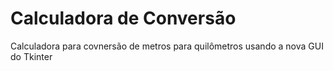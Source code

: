 # Calculadora de Conversão
Calculadora para covnersão de metros para quilômetros usando a nova GUI do Tkinter
